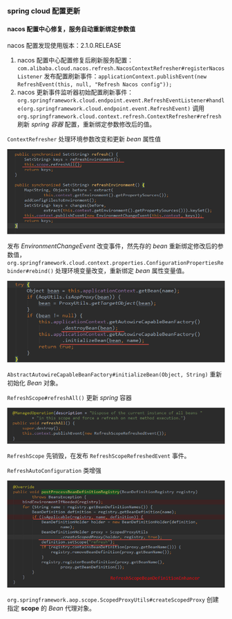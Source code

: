 ### spring cloud 配置更新

#### nacos 配置中心修复，服务自动重新绑定参数值

nacos 配置发现使用版本：2.1.0.RELEASE

1. nacos 配置中心配置修复后刷新服务配置： `com.alibaba.cloud.nacos.refresh.NacosContextRefresher#registerNacosListener`
   发布配置刷新事件：`applicationContext.publishEvent(new RefreshEvent(this, null, "Refresh Nacos config"));`
2. nacos 更新事件监听器初始配置刷新事件：
   `org.springframework.cloud.endpoint.event.RefreshEventListener#handle(org.springframework.cloud.endpoint.event.RefreshEvent)`
   调用 `org.springframework.cloud.context.refresh.ContextRefresher#refresh` 刷新 *spring 容器* 配置，重新绑定参数修改后的值。

`ContextRefresher` 处理环境参数改变和更新 *bean* 属性值

![spring cloud refresh environment](../images/spring_cloud_refresh.png)

发布 *EnvironmentChangeEvent* 改变事件，然先存的 *bean* 重新绑定修改后的参数值，`org.springframework.cloud.context.properties.ConfigurationPropertiesRebinder#rebind()` 处理环境变量改变，重新绑定 *bean* 属性变量值。

![rebing](../images/spring_cloud_refresh_rebind.png)

`AbstractAutowireCapableBeanFactory#initializeBean(Object, String)` 重新初始化 *Bean* 对象。

`RefreshScope#refreshAll()` 更新 *spring* 容器

![spring container refresh](../images/spring_cloud_refresh2.png)

`RefreshScope` 先销毁，在发布 `RefreshScopeRefreshedEvent` 事件。

`RefreshAutoConfiguration` 类增强

![RefreshScopeBeanDefinitionEnhancer](../images/spring_cloud_autorefresh.png)

`org.springframework.aop.scope.ScopedProxyUtils#createScopedProxy` 创建指定 **scope** 的 *Bean* 代理对象。